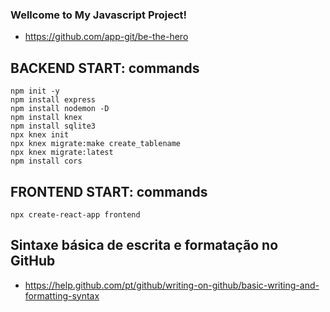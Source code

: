 ### Wellcome to My Javascript Project!

- https://github.com/app-git/be-the-hero

## BACKEND START: commands
```
npm init -y
npm install express
npm install nodemon -D
npm install knex
npm install sqlite3
npx knex init
npx knex migrate:make create_tablename
npx knex migrate:latest
npm install cors
```
## FRONTEND START: commands
```
npx create-react-app frontend
```


## Sintaxe básica de escrita e formatação no GitHub
- https://help.github.com/pt/github/writing-on-github/basic-writing-and-formatting-syntax